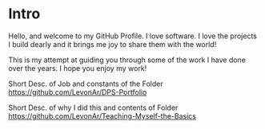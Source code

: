 # Intro

Hello, and welcome to my GitHub Profile. I love software. I love the projects I build dearly and it brings me joy to share them with the world! 

This is my attempt at guiding you through some of the work I have done over the years. I hope you enjoy my work!

Short Desc. of Job and constants of the Folder
https://github.com/LevonAr/DPS-Portfolio

Short Desc. of why I did this and contents of Folder
https://github.com/LevonAr/Teaching-Myself-the-Basics
